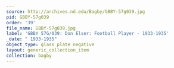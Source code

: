 ```yaml
---
source: http://archives.nd.edu/Bagby/GBBY-57g039.jpg
pid: GBBY-57g039
order: '39'
file_name: GBBY-57g039.jpg
label: 'GBBY 57G/039: Don Elser: Football Player - 1933-1935'
_date: " 1933-1935"
object_type: glass plate negative
layout: generic_collection_item
collection: bagby
---
```

